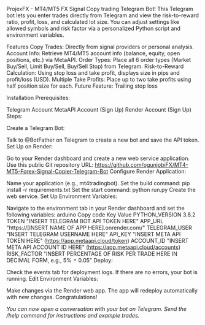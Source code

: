ProjexFX - MT4/MT5 FX Signal Copy trading Telegram Bot!
This Telegram bot lets you enter trades directly from Telegram and view the risk-to-reward ratio, profit, loss, and calculated lot size. You can adjust settings like allowed symbols and risk factor via a personalized Python script and environment variables.

Features
Copy Trades: Directly from signal providers or personal analysis.
Account Info: Retrieve MT4/MT5 account info (balance, equity, open positions, etc.) via MetaAPI.
Order Types: Place all 6 order types (Market Buy/Sell, Limit Buy/Sell, Buy/Sell Stop) from Telegram.
Risk-to-Reward Calculation: Using stop loss and take profit, displays size in pips and profit/loss (USD).
Multiple Take Profits: Place up to two take profits using half position size for each.
Future Feature: Trailing stop loss

Installation
Prerequisites:

Telegram Account
MetaAPI Account (Sign Up)
Render Account (Sign Up)
Steps:

Create a Telegram Bot:

Talk to @BotFather on Telegram to create a new bot and save the API token.
Set Up on Render:

Go to your Render dashboard and create a new web service application.
Use this public Git repository URL: https://github.com/ogunjobiFX/MT4-MT5-Forex-Signal-Copier-Telegram-Bot
Configure Render Application:

Name your application (e.g., mt4tradingbot).
Set the build command: pip install -r requirements.txt
Set the start command: python run.py
Create the web service.
Set Up Environment Variables:

Navigate to the environment tab in your Render dashboard and set the following variables:
arduino
Copy code
Key             Value
PYTHON_VERSION  3.8.2
TOKEN           "INSERT TELEGRAM BOT API TOKEN HERE"
APP_URL         "https://[INSERT NAME OF APP HERE].onrender.com/"
TELEGRAM_USER   "INSERT TELEGRAM USERNAME HERE"
API_KEY         "INSERT META API TOKEN HERE" (https://app.metaapi.cloud/token)
ACCOUNT_ID      "INSERT META API ACCOUNT ID HERE" (https://app.metaapi.cloud/accounts)
RISK_FACTOR     "INSERT PERCENTAGE OF RISK PER TRADE HERE IN DECIMAL FORM, e.g., 5% = 0.05"
Deploy:

Check the events tab for deployment logs. If there are no errors, your bot is running.
Edit Environment Variables:

Make changes via the Render web app. The app will redeploy automatically with new changes.
Congratulations! 

*You can now open a conversation with your bot on Telegram. Send the /help command for instructions and example trades.*






